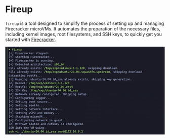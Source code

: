 # Fireup

`fireup` is a tool designed to simplify the process of setting up and managing Firecracker microVMs. It automates the preparation of the necessary files, including kernel images, root filesystems, and SSH keys, to quickly get you started with [Firecracker](https://firecracker-microvm.github.io/).

![Fireup Preview](./preview.png)

